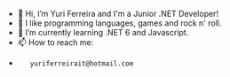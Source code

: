 - 👋 Hi, I’m Yuri Ferreira and I'm a Junior .NET Developer!
- 👀 I like programming languages, games and rock n' roll.
- 🌱 I’m currently learning .NET 6 and Javascript.
- 📫 How to reach me:
-        yuriferreirait@hotmail.com

<!---
yurivitorcf/yurivitorcf is a ✨ special ✨ repository because its `README.md` (this file) appears on your GitHub profile.
You can click the Preview link to take a look at your changes.
--->
